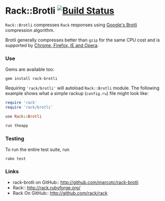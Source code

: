 # Rack::Brotli [![Build Status](https://travis-ci.org/marcotc/rack-brotli.svg?branch=master)](https://travis-ci.org/marcotc/rack-brotli)

`Rack::Brotli` compresses `Rack` responses using [Google's Brotli](https://github.com/google/brotli) compression algorithm.

Brotli generally compresses better than `gzip` for the same CPU cost and is supported by [Chrome, Firefox, IE and Opera](http://caniuse.com/#feat=brotli).

### Use

Gems are available too:

    gem install rack-brotli

Requiring `'rack/brotli'` will autoload `Rack::Brotli` module. The following example shows what a simple rackup
(`config.ru`) file might look like:

```ruby
require 'rack'
require 'rack/brotli'

use Rack::Brotli

run theapp
```

### Testing

To run the entire test suite, run 

    rake test

### Links

* rack-brotli on GitHub:: <http://github.com/marcotc/rack-brotli>
* Rack:: <http://rack.rubyforge.org/>
* Rack On GitHub:: <http://github.com/rack/rack>
